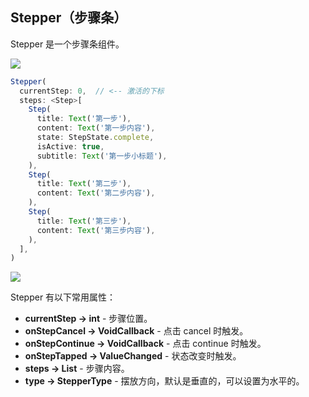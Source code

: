
## Stepper（步骤条）
Stepper 是一个步骤条组件。

![](/../../image/20180701163707.png)

```js
Stepper(
  currentStep: 0,  // <-- 激活的下标
  steps: <Step>[
    Step(
      title: Text('第一步'),
      content: Text('第一步内容'),
      state: StepState.complete,
      isActive: true,
      subtitle: Text('第一步小标题'),
    ),
    Step(
      title: Text('第二步'),
      content: Text('第二步内容'),
    ),
    Step(
      title: Text('第三步'),
      content: Text('第三步内容'),
    ),
  ],
)
```

![](/../../image/20180701163926.png)

Stepper 有以下常用属性：
- **currentStep → int** - 步骤位置。
- **onStepCancel → VoidCallback** - 点击 cancel 时触发。
- **onStepContinue → VoidCallback** - 点击 continue 时触发。
- **onStepTapped → ValueChanged<int>** - 状态改变时触发。
- **steps → List<Step>** - 步骤内容。
- **type → StepperType** - 摆放方向，默认是垂直的，可以设置为水平的。
